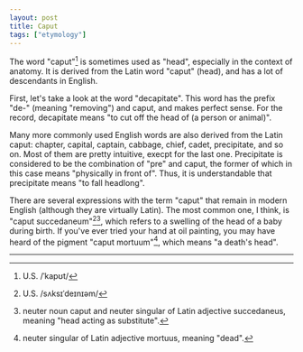```yaml
---
layout: post
title: Caput
tags: ["etymology"]
---
```


The word "caput"[^caput-pron] is sometimes used as "head", especially in the context of anatomy.
It is derived from the Latin word "caput" (head), and has a lot of descendants in English.

First, let's take a look at the word "decapitate".
This word has the prefix "de-" (meaning "removing") and caput, and makes perfect sense.
For the record, decapitate means "to cut off the head of (a person or animal)".

Many more commonly used English words are also derived from the Latin caput:
chapter, capital, captain, cabbage, chief, cadet, precipitate, and so on.
Most of them are pretty intuitive, execpt for the last one.
Precipitate is considered to be the combination of "pre" and caput, the former of which in this case means "physically in front of".
Thus, it is understandable that precipitate means "to fall headlong".

There are several expressions with the term "caput" that remain in modern English (although they are virtually Latin).
The most common one, I think, is "caput succedaneum"[^succedaneum-pron][^latin-caput-succedaneum], which refers to a swelling of the head of a baby during birth.
If you've ever tried your hand at oil painting, you may have heard of the pigment "caput mortuum"[^latin-mortuum], which means "a death's head".


---

[^caput-pron]: U.S. /ˈkapʊt/
[^succedaneum-pron]: U.S. /sʌksɪˈdeɪnɪəm/ 
[^latin-caput-succedaneum]: neuter noun caput and neuter singular of Latin adjective succedaneus, meaning "head acting as substitute".
[^latin-mortuum]: neuter singular of Latin adjective mortuus, meaning "dead".
